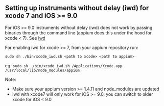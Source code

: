 ## Setting up instruments without delay (iwd) for xcode 7 and iOS >= 9.0

For iOS >= 9.0 instruments without delay (iwd) does not work by passing binaries through
the command line (appium does this under the hood for xcode < 7). See [iwd](https://github.com/lawrencelomax/instruments-without-delay/tree/xcode7-quirks#xcode-7--ios-9-support)

For enabling iwd for xcode >= 7, from your appium repository run:

```
sudo sh ./bin/xcode_iwd.sh <path to xcode> <path to appium>
```
eg. `sudo sh ./bin/xcode_iwd.sh /Applications/Xcode.app /usr/local/lib/node_modules/appium`

Note:
- Make sure your appium version >= 1.4.11 and node_modules are updated
- iwd with xcode7 will only work for iOS >= 9.0, you can switch to older xcode for
iOS < 9.0
